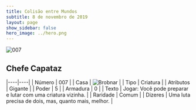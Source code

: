 ```yaml
---
title: Colisão entre Mundos
subtitle: 8 de novembro de 2019
layout: page
show_sidebar: false
hero_image: ../hero.png
---
```


![007](https://cdn.keyforgegame.com/media/card_front/pt/452_007_43P9HVWJ9MMJ_pt.png)

## Chefe Capataz

|----|----|
| Número | 007 |
| Casa | ![Brobnar](https://archonarcana.com/images/thumb/e/e0/Brobnar.png/22px-Brobnar.png "Brobnar") |
| Tipo | Criatura |
| Atributos | Gigante |
| Poder | 5 |
| Armadura | 0 |
| Texto | Jogar: Você pode preparar e lutar com uma criatura vizinha. |
| Raridade | Comum |
| Dizeres | Uma luta precisa de dois, mas,  quanto mais, melhor. |
